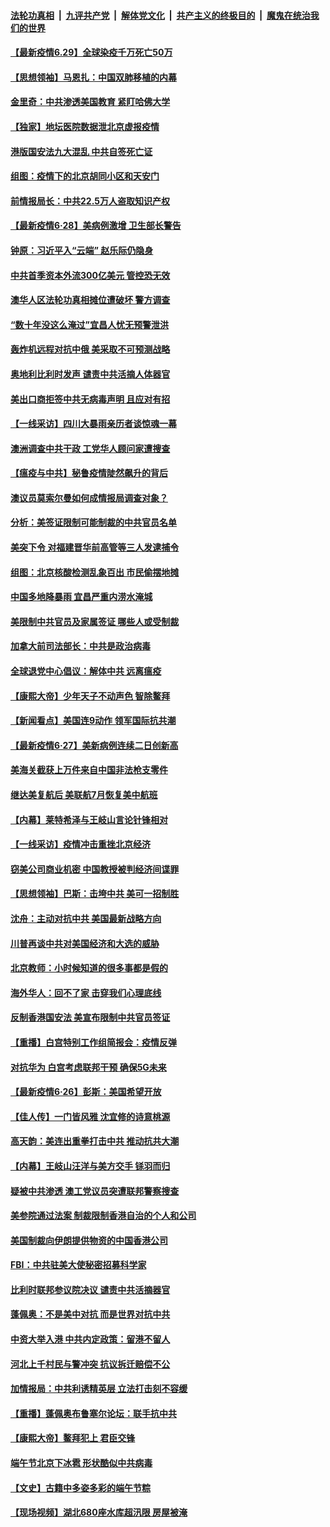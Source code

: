 ####  [法轮功真相](../../../../basic/blob/master/README.md?t=06291531) &nbsp;|&nbsp; [九评共产党](../../../../9ping.md/blob/master/README.md?t=06291531) &nbsp;|&nbsp; [解体党文化](../../../../jtdwh.md/blob/master/README.md?t=06291531)  &nbsp;|&nbsp; [共产主义的终极目的](../../../../gczydzjmd.md/blob/master/README.md?t=06291531) &nbsp;|&nbsp; [魔鬼在统治我们的世界](../../../../mgztzwmdsj.md/blob/master/README.md?t=06291531) 

#### [【最新疫情6.29】全球染疫千万死亡50万](../pages/nf4514/n12215001.md?t=06291531) 

#### [【思想领袖】马恩扎：中国双肺移植的内幕](../pages/nf4514/n12047397.md?t=06291531) 

#### [金里奇：中共渗透美国教育 紧盯哈佛大学](../pages/nf4514/n12217783.md?t=06291531) 

#### [【独家】地坛医院数据泄北京虚报疫情](../pages/nf4514/n12217892.md?t=06291531) 

#### [港版国安法九大混乱 中共自签死亡证](../pages/nf4514/n12218021.md?t=06291531) 

#### [组图：疫情下的北京胡同小区和天安门](../pages/nf4514/n12217618.md?t=06291531) 

#### [前情报局长：中共22.5万人盗取知识产权](../pages/nf4514/n12217857.md?t=06291531) 

#### [【最新疫情6·28】美病例激增 卫生部长警告](../pages/nf4514/n12212934.md?t=06291531) 

#### [钟原：习近平入“云端” 赵乐际仍隐身](../pages/nf4514/n12217720.md?t=06291531) 

#### [中共首季资本外流300亿美元 管控恐无效](../pages/nf4514/n12217543.md?t=06291531) 

#### [澳华人区法轮功真相摊位遭破坏 警方调查](../pages/nf4514/n12217341.md?t=06291531) 

#### [“数十年没这么淹过”宜昌人忧无预警泄洪](../pages/nf4514/n12217308.md?t=06291531) 

#### [轰炸机远程对抗中俄 美采取不可预测战略](../pages/nf4514/n12205278.md?t=06291531) 

#### [奥地利比利时发声  谴责中共活摘人体器官](../pages/nf4514/n12216554.md?t=06291531) 

#### [美出口商拒签中共无病毒声明 且应对有招](../pages/nf4514/n12216909.md?t=06291531) 

#### [【一线采访】四川大暴雨亲历者谈惊魂一幕](../pages/nf4514/n12216420.md?t=06291531) 

#### [澳洲调查中共干政 工党华人顾问家遭搜查](../pages/nf4514/n12216804.md?t=06291531) 

#### [【瘟疫与中共】秘鲁疫情陡然飙升的背后](../pages/nf4514/n12216630.md?t=06291531) 

#### [澳议员莫索尔曼如何成情报局调查对象？](../pages/nf4514/n12216661.md?t=06291531) 

#### [分析：美签证限制可能制裁的中共官员名单](../pages/nf4514/n12216563.md?t=06291531) 

#### [美突下令 对福建晋华前高管等三人发逮捕令](../pages/nf4514/n12216296.md?t=06291531) 

#### [组图：北京核酸检测乱象百出 市民偷摆地摊](../pages/nf4514/n12216358.md?t=06291531) 

#### [中国多地降暴雨 宜昌严重内涝水淹城](../pages/nf4514/n12215877.md?t=06291531) 

#### [美限制中共官员及家属签证 哪些人或受制裁](../pages/nf4514/n12216208.md?t=06291531) 

#### [加拿大前司法部长：中共是政治病毒](../pages/nf4514/n12216076.md?t=06291531) 

#### [全球退党中心倡议：解体中共 远离瘟疫](../pages/nf4514/n12214964.md?t=06291531) 

#### [【康熙大帝】少年天子不动声色 智除鳌拜](../pages/nf4514/n12131792.md?t=06291531) 

#### [【新闻看点】美国连9动作 领军国际抗共潮](../pages/nf4514/n12215121.md?t=06291531) 

#### [【最新疫情6·27】美新病例连续二日创新高](../pages/nf4514/n12215389.md?t=06291531) 

#### [美海关截获上万件来自中国非法枪支零件](../pages/nf4514/n12215668.md?t=06291531) 

#### [继达美复航后 美联航7月恢复美中航班](../pages/nf4514/n12215347.md?t=06291531) 

#### [【内幕】莱特希泽与王岐山言论针锋相对](../pages/nf4514/n12212986.md?t=06291531) 

#### [【一线采访】疫情冲击重挫北京经济](../pages/nf4514/n12215313.md?t=06291531) 

#### [窃美公司商业机密 中国教授被判经济间谍罪](../pages/nf4514/n12215195.md?t=06291531) 

#### [【思想领袖】巴斯：击垮中共 美可一招制胜](../pages/nf4514/n12033990.md?t=06291531) 

#### [沈舟：主动对抗中共 美国最新战略方向](../pages/nf4514/n12215183.md?t=06291531) 

#### [川普再谈中共对美国经济和大选的威胁](../pages/nf4514/n12214917.md?t=06291531) 

#### [北京教师：小时候知道的很多事都是假的](../pages/nf4514/n12133812.md?t=06291531) 

#### [海外华人：回不了家 击穿我们心理底线](../pages/nf4514/n12214603.md?t=06291531) 

#### [反制香港国安法 美宣布限制中共官员签证](../pages/nf4514/n12214505.md?t=06291531) 

#### [【重播】白宫特别工作组简报会：疫情反弹](../pages/nf4514/n12214278.md?t=06291531) 

#### [对抗华为 白宫考虑联邦干预 确保5G未来](../pages/nf4514/n12214112.md?t=06291531) 

#### [【最新疫情6·26】彭斯：美国希望开放](../pages/nf4514/n12213008.md?t=06291531) 

#### [【佳人传】一门皆风雅 沈宜修的诗意桃源](../pages/nf4514/n12204829.md?t=06291531) 

#### [高天韵：美连出重拳打击中共 推动抗共大潮](../pages/nf4514/n12213368.md?t=06291531) 

#### [【内幕】王岐山汪洋与美方交手 铩羽而归](../pages/nf4514/n12212964.md?t=06291531) 

#### [疑被中共渗透 澳工党议员突遭联邦警察搜查](../pages/nf4514/n12213367.md?t=06291531) 

#### [美参院通过法案 制裁限制香港自治的个人和公司](../pages/nf4514/n12212374.md?t=06291531) 

#### [美国制裁向伊朗提供物资的中国香港公司](../pages/nf4514/n12212790.md?t=06291531) 

#### [FBI：中共驻美大使秘密招募科学家](../pages/nf4514/n12212753.md?t=06291531) 

#### [比利时联邦参议院决议 谴责中共活摘器官](../pages/nf4514/n12212777.md?t=06291531) 

#### [蓬佩奥：不是美中对抗 而是世界对抗中共](../pages/nf4514/n12212375.md?t=06291531) 

#### [中资大举入港 中共内定政策：留港不留人](../pages/nf4514/n12212567.md?t=06291531) 

#### [河北上千村民与警冲突 抗议拆迁赔偿不公](../pages/nf4514/n12212312.md?t=06291531) 

#### [加情报局：中共利诱精英层 立法打击刻不容缓](../pages/nf4514/n12211093.md?t=06291531) 

#### [【重播】蓬佩奥布鲁塞尔论坛：联手抗中共](../pages/nf4514/n12211937.md?t=06291531) 

#### [【康熙大帝】鳌拜犯上 君臣交锋](../pages/nf4514/n12131668.md?t=06291531) 

#### [端午节北京下冰雹 形状酷似中共病毒](../pages/nf4514/n12211676.md?t=06291531) 

#### [【文史】古籍中多姿多彩的端午节粽](../pages/nf4514/n12183964.md?t=06291531) 

#### [【现场视频】湖北680座水库超汛限 房屋被淹](../pages/nf4514/n12211217.md?t=06291531) 

